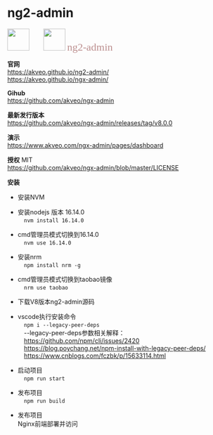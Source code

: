 # **ng2-admin**

<img src="https://avatars.githubusercontent.com/u/139426?s=200&v=4"  height="50" width="50">
&emsp;&emsp;<img src="https://akveo.github.io/ng2-admin/images/logo.png"  height="50" width="50">

<font face="Meiryo UI" size="5" color=#BC8F8F>
 ng2-admin
</font>


**官网**  
https://akveo.github.io/ng2-admin/  
https://akveo.github.io/ngx-admin/

**Gihub**  
https://github.com/akveo/ngx-admin  


**最新发行版本**  
https://github.com/akveo/ngx-admin/releases/tag/v8.0.0


**演示**  
https://www.akveo.com/ngx-admin/pages/dashboard


**授权**  MIT  
https://github.com/akveo/ngx-admin/blob/master/LICENSE


**安装** 

* 安装NVM
* 安装nodejs 版本 16.14.0   
&emsp;```nvm install 16.14.0```
* cmd管理员模式切换到16.14.0  
&emsp;```nvm use 16.14.0```
* 安装nrm   
&emsp;```npm install nrm -g```  
* cmd管理员模式切换到taobao镜像  
&emsp;```nrm use taobao``` 
* 下载V8版本ng2-admin源码
* vscode执行安装命令  
&emsp;```npm i --legacy-peer-deps```  
&emsp;--legacy-peer-deps参数相关解释：  
&emsp;https://github.com/npm/cli/issues/2420  
&emsp;https://blog.poychang.net/npm-install-with-legacy-peer-deps/  
&emsp;https://www.cnblogs.com/fczbk/p/15633114.html

* 启动项目  
&emsp;```npm run start```

* 发布项目  
&emsp;```npm run build```

* 发布项目  
Nginx前端部署并访问